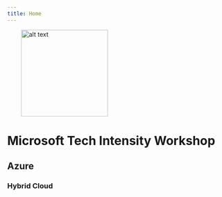 ```yaml
---
title: Home
---
```



<img src="/tiw/img/microsoft-azure-logo.png" alt="alt text" width="200" style="margin-left:32px"  />

# Microsoft Tech Intensity Workshop

## Azure 

### Hybrid Cloud
